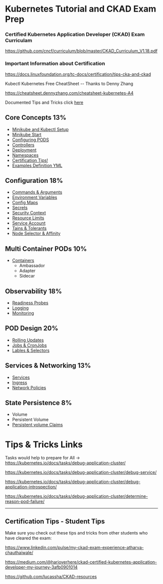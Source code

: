 # Kubernetes Tutorial and CKAD Exam Prep
  
### Certified Kubernetes Application Developer (CKAD) Exam Curriculam

https://github.com/cncf/curriculum/blob/master/CKAD_Curriculum_V1.18.pdf

### Important Information about Certification

https://docs.linuxfoundation.org/tc-docs/certification/tips-cka-and-ckad


Kubectl Kubernetes Free CheatSheet -- Thanks to Denny Zhang

https://cheatsheet.dennyzhang.com/cheatsheet-kubernetes-A4

Documented Tips and Tricks click [here](https://github.com/vlolla/kubernetes/blob/master/learningmaterialandtips.md)



## Core Concepts 13%

* [Minikube and Kubectl Setup](https://github.com/vlolla/kubernetes/blob/master/notes/coreconcepts/minikube-kubectl-setup.md)
* [Minikube Start](https://github.com/vlolla/kubernetes/blob/master/notes/coreconcepts/minikube-start.md)
* [Configuring PODS](https://github.com/vlolla/kubernetes/blob/master/notes/coreconcepts/cofiguringpods.md)
* [Controllers](https://github.com/vlolla/kubernetes/blob/master/notes/coreconcepts/controllers.md)
* [Deployment](https://github.com/vlolla/kubernetes/blob/master/notes/coreconcepts/deployment.md)
* [Namespaces](https://github.com/vlolla/kubernetes/blob/master/notes/coreconcepts/namespaces.md)
* [Certification Tips!](https://github.com/vlolla/kubernetes/blob/master/notes/CertificationTips.md)
* [Examples Definition YML](https://github.com/vlolla/kubernetes/tree/master/examples)

## Configuration 18%

* [Commands & Arguments](https://github.com/vlolla/kubernetes/blob/master/notes/configuration/commands.md)
* [Environment Variables](https://github.com/vlolla/kubernetes/blob/master/notes/configuration/env-variables.md)
* [Config Maps](https://github.com/vlolla/kubernetes/blob/master/notes/configuration/configmaps.md)
* [Secrets](https://github.com/vlolla/kubernetes/blob/master/notes/configuration/secrets.md)
* [Security Context](https://github.com/vlolla/kubernetes/blob/master/notes/configuration/securitycontext.md)
* [Resource Limits](https://github.com/vlolla/kubernetes/blob/master/notes/configuration/resourcelimits.md)
* [Service Account](https://github.com/vlolla/kubernetes/blob/master/notes/configuration/serviceaccount.md)
* [Tains & Tolerants](https://github.com/vlolla/kubernetes/blob/master/notes/configuration/serviceaccount.md)
* [Node Selector & Affinity](https://github.com/vlolla/kubernetes/blob/master/notes/configuration/nodeselectors.md)

## Multi Container PODs 10%

* [Containers](https://github.com/vlolla/kubernetes/blob/master/notes/multicontainerpods/multicontainerpods.md)
    * Ambassador
    * Adapter
    * Sidecar

## Observability 18%

* [Readiness Probes](https://github.com/vlolla/kubernetes/blob/master/notes/observability/readinessprobes.md)
* [Logging](https://github.com/vlolla/kubernetes/blob/master/notes/observability/logging.md)
* [Monitoring](https://github.com/vlolla/kubernetes/blob/master/notes/observability/monitoring.md)


## POD Design 20%

* [Rolling Updates](https://github.com/vlolla/kubernetes/blob/master/notes/observability/rollingupdates.md)
* [Jobs & CronJobs](https://github.com/vlolla/kubernetes/blob/master/notes/observability/jobs.md)
* [Lables & Selectors](https://github.com/vlolla/kubernetes/blob/master/notes/poddesign/labels%26selectors.md)


## Services & Networking 13%

* [Services](https://github.com/vlolla/kubernetes/blob/master/notes/services%26networking/services.md)
* [Ingress](https://github.com/vlolla/kubernetes/blob/master/notes/services%26networking/ingress.md)
* [Network Policies](https://github.com/vlolla/kubernetes/blob/master/notes/services%26networking/network-policies.md)


## State Persistence 8%

* Volume
* Persistent Volume
* [Persistent volume Claims](https://github.com/vlolla/kubernetes/blob/master/notes/persistence/persistentvolumes.md)

## 

# Tips & Tricks Links


Tasks would help to prepare for 
All -> 
https://kubernetes.io/docs/tasks/debug-application-cluster/

https://kubernetes.io/docs/tasks/debug-application-cluster/debug-service/

https://kubernetes.io/docs/tasks/debug-application-cluster/debug-application-introspection/

https://kubernetes.io/docs/tasks/debug-application-cluster/determine-reason-pod-failure/


******

## Certification Tips - Student Tips

Make sure you check out these tips and tricks from other students who have cleared the exam:

https://www.linkedin.com/pulse/my-ckad-exam-experience-atharva-chauthaiwale/

https://medium.com/@harioverhere/ckad-certified-kubernetes-application-developer-my-journey-3afb0901014

https://github.com/lucassha/CKAD-resources
